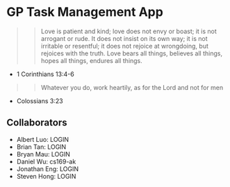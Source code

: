 GP Task Management App
========================

>> Love is patient and kind; love does not envy or boast; it is not arrogant or rude. It does not insist on its own way; it is not irritable or resentful; it does not rejoice at wrongdoing, but rejoices with the truth.  Love bears all things, believes all things, hopes all things, endures all things.
- 1 Corinthians 13:4-6

>>Whatever you do, work heartily, as for the Lord and not for men
- Colossians 3:23

Collaborators
------------------

+ Albert Luo: LOGIN
+ Brian Tan: LOGIN
+ Bryan Mau: LOGIN
+ Daniel Wu: cs169-ak
+ Jonathan Eng: LOGIN
+ Steven Hong: LOGIN
